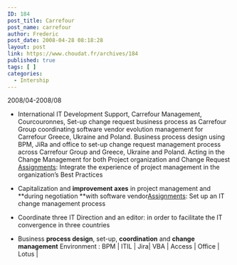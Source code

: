 ```yaml
---
ID: 184
post_title: Carrefour
post_name: carrefour
author: Frederic
post_date: 2008-04-28 08:18:28
layout: post
link: https://www.choudat.fr/archives/184
published: true
tags: [ ]
categories:
  - Intership
---
```

2008/04-2008/08 
*   International IT Development Support, Carrefour Management, Courcouronnes, Set-up change request business process as Carrefour Group coordinating software vendor evolution management for Carrefour Greece, Ukraine and Poland. Business process design using BPM, JiRa and office to set-up change request management process across Carrefour Group and Greece, Ukraine and Poland. Acting in the Change Management for both Project organization and Change Request <u>Assignments</u>: Integrate the experience of project management in the organization’s Best Practices 

*   Capitalization and **improvement axes** in project management and **during negotiation **with software vendor<u>Assignments</u>: Set up an IT change management process 

*   Coordinate three IT Direction and an editor: in order to facilitate the IT convergence in three countries
*   Business **process design**, set-up, **coordination** and **change management** Environment : BPM | ITIL | Jira| VBA | Access | Office | Lotus |